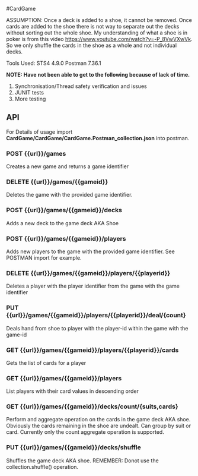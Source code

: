 #CardGame

ASSUMPTION: Once a deck is added to a shoe, it cannot be removed. Once cards are added to the shoe there is not way to separate out the decks without sorting out the whole shoe. My understanding of what a shoe is in poker is from this video https://www.youtube.com/watch?v=-P_8VwVXwVk. So we only shuffle the cards in the shoe as a whole and not individual decks.

Tools Used:
STS4 4.9.0
Postman 7.36.1

**NOTE: Have not been able to get to the following because of lack of time.**
 1. Synchronisation/Thread safety verification and issues
 2. JUNIT tests
 3. More testing

## API
For Details of usage import **CardGame/CardGame/CardGame.Postman_collection.json** into postman.

### POST {{url}}/games
Creates a new game and returns a game identifier

### DELETE {{url}}/games/{{gameid}}
Deletes the game with the provided game identifier.

### POST {{url}}/games/{{gameid}}/decks
Adds a new deck to the game deck AKA Shoe

### POST {{url}}/games/{{gameid}}/players
Adds new players to the game with the provided game identifier. See POSTMAN import for example.

### DELETE {{url}}/games/{{gameid}}/players/{{playerid}}
Deletes a player with the player identifier from the game with the game identifier

### PUT {{url}}/games/{{gameid}}/players/{{playerid}}/deal/{count}
Deals hand from shoe to player with the player-id within the game with the game-id

### GET {{url}}/games/{{gameid}}/players/{{playerid}}/cards
Gets the list of cards for a player

### GET {{url}}/games/{{gameid}}/players
List players with their card values in descending order

### GET {{url}}/games/{{gameid}}/decks/count/{suits,cards}
Perform and aggregate operation on the cards in the game deck AKA shoe. Obviously the cards remaining in the shoe are undealt. Can group by suit or card. Currently only the count aggregate operation is supported.

### PUT {{url}}/games/{{gameid}}/decks/shuffle
Shuffles the game deck AKA shoe. REMEMBER: Donot use the collection.shuffle() operation.
